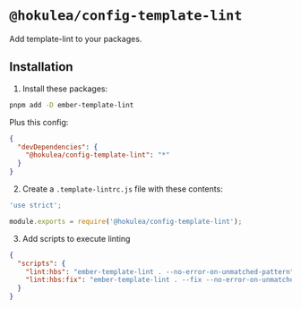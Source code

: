 # `@hokulea/config-template-lint`

Add template-lint to your packages.

## Installation

1) Install these packages:

```sh
pnpm add -D ember-template-lint
```

Plus this config:

```json
{
  "devDependencies": {
    "@hokulea/config-template-lint": "*"
  }
}
```

2) Create a `.template-lintrc.js` file with these contents:

```js
'use strict';

module.exports = require('@hokulea/config-template-lint');
```

3) Add scripts to execute linting

```json
{
  "scripts": {
    "lint:hbs": "ember-template-lint . --no-error-on-unmatched-pattern",
    "lint:hbs:fix": "ember-template-lint . --fix --no-error-on-unmatched-pattern"
  }
}
```
